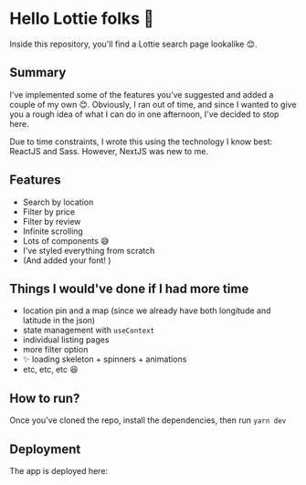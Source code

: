 # Hello Lottie folks 👋

Inside this repository, you'll find a Lottie search page lookalike 😊.

## Summary

I've implemented some of the features you've suggested and added a couple of my own 😊. Obviously, I ran out of time, and since I wanted to give you a rough idea of what I can do in one afternoon, I've decided to stop here.

Due to time constraints, I wrote this using the technology I know best: ReactJS and Sass. However, NextJS was new to me.

## Features
- Search by location
- Filter by price
- Filter by review
- Infinite scrolling
- Lots of components 😅
- I've styled everything from scratch
- (And added your font! )

## Things I would've done if I had more time
- location pin and a map (since we already have both longitude and latitude in the json)
- state management with `useContext`
- individual listing pages
- more filter option
- ✨ loading skeleton + spinners + animations
- etc, etc, etc 😆


## How to run?
Once you've cloned the repo, install the dependencies, then run `yarn dev`

## Deployment
The app is deployed here:
